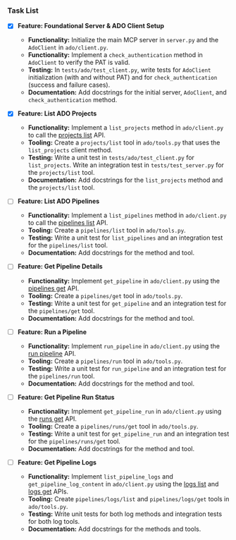 ### Task List

*   [x] **Feature: Foundational Server & ADO Client Setup**
    *   **Functionality:** Initialize the main MCP server in `server.py` and the `AdoClient` in `ado/client.py`.
    *   **Functionality:** Implement a `check_authentication` method in `AdoClient` to verify the PAT is valid.
    *   **Testing:** In `tests/ado/test_client.py`, write tests for `AdoClient` initialization (with and without PAT) and for `check_authentication` (success and failure cases).
    *   **Documentation:** Add docstrings for the initial server, `AdoClient`, and `check_authentication` method.

*   [x] **Feature: List ADO Projects**
    *   **Functionality:** Implement a `list_projects` method in `ado/client.py` to call the [projects list](https://learn.microsoft.com/en-us/rest/api/azure/devops/core/projects/list?view=azure-devops-rest-7.2) API.
    *   **Tooling:** Create a `projects/list` tool in `ado/tools.py` that uses the `list_projects` client method.
    *   **Testing:** Write a unit test in `tests/ado/test_client.py` for `list_projects`. Write an integration test in `tests/test_server.py` for the `projects/list` tool.
    *   **Documentation:** Add docstrings for the `list_projects` method and the `projects/list` tool.

*   [ ] **Feature: List ADO Pipelines**
    *   **Functionality:** Implement a `list_pipelines` method in `ado/client.py` to call the [pipelines list](https://learn.microsoft.com/en-us/rest/api/azure/devops/pipelines/pipelines/list?view=azure-devops-rest-7.2) API.
    *   **Tooling:** Create a `pipelines/list` tool in `ado/tools.py`.
    *   **Testing:** Write a unit test for `list_pipelines` and an integration test for the `pipelines/list` tool.
    *   **Documentation:** Add docstrings for the method and tool.

*   [ ] **Feature: Get Pipeline Details**
    *   **Functionality:** Implement `get_pipeline` in `ado/client.py` using the [pipelines get](https://learn.microsoft.com/en-us/rest/api/azure/devops/pipelines/pipelines/get?view=azure-devops-rest-7.2) API.
    *   **Tooling:** Create a `pipelines/get` tool in `ado/tools.py`.
    *   **Testing:** Write a unit test for `get_pipeline` and an integration test for the `pipelines/get` tool.
    *   **Documentation:** Add docstrings for the method and tool.

*   [ ] **Feature: Run a Pipeline**
    *   **Functionality:** Implement `run_pipeline` in `ado/client.py` using the [run pipeline](https://learn.microsoft.com/en-us/rest/api/azure/devops/pipelines/runs/run-pipeline?view=azure-devops-rest-7.2) API.
    *   **Tooling:** Create a `pipelines/run` tool in `ado/tools.py`.
    *   **Testing:** Write a unit test for `run_pipeline` and an integration test for the `pipelines/run` tool.
    *   **Documentation:** Add docstrings for the method and tool.

*   [ ] **Feature: Get Pipeline Run Status**
    *   **Functionality:** Implement `get_pipeline_run` in `ado/client.py` using the [runs get](https://learn.microsoft.com/en-us/rest/api/azure/devops/pipelines/runs/get?view=azure-devops-rest-7.2) API.
    *   **Tooling:** Create a `pipelines/runs/get` tool in `ado/tools.py`.
    *   **Testing:** Write a unit test for `get_pipeline_run` and an integration test for the `pipelines/runs/get` tool.
    *   **Documentation:** Add docstrings for the method and tool.

*   [ ] **Feature: Get Pipeline Logs**
    *   **Functionality:** Implement `list_pipeline_logs` and `get_pipeline_log_content` in `ado/client.py` using the [logs list](https://learn.microsoft.com/en-us/rest/api/azure/devops/pipelines/logs/list?view=azure-devops-rest-7.2) and [logs get](https://learn.microsoft.com/en-us/rest/api/azure/devops/pipelines/logs/get?view=azure-devops-rest-7.2) APIs.
    *   **Tooling:** Create `pipelines/logs/list` and `pipelines/logs/get` tools in `ado/tools.py`.
    *   **Testing:** Write unit tests for both log methods and integration tests for both log tools.
    *   **Documentation:** Add docstrings for the methods and tools.